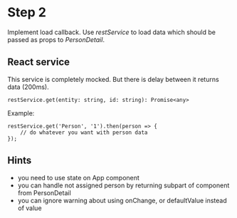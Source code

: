 # Step 2

Implement load callback. Use _restService_ to load data which should be passed as props to _PersonDetail_.

## React service
This service is completely mocked. But there is delay between it returns data (200ms).

 ```
 restService.get(entity: string, id: string): Promise<any>
 ``` 
 
 Example: 
 ```
 restService.get('Person', '1').then(person => {
     // do whatever you want with person data
 });
```


## Hints
- you need to use state on App component
- you can handle not assigned person by returning subpart of component from PersonDetail
- you can ignore warning about using onChange, or defaultValue instead of value